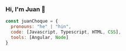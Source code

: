 ### Hi, I'm Juan 👋
 
```javascript
const juanChoque = {
  pronouns: "he" | "hin",
  code: [Javascript, Typescript, HTML, CSS],
  tools: [Angular, Node]
}
```
<!--
**juan-choque/juan-choque** is a ✨ _special_ ✨ repository because its `README.md` (this file) appears on your GitHub profile.

Here are some ideas to get you started:

- 🔭 I’m currently working on ...
- 🌱 I’m currently learning ...
- 👯 I’m looking to collaborate on ...
- 🤔 I’m looking for help with ...
- 💬 Ask me about ...
- 📫 How to reach me: ...
- 😄 Pronouns: ...
- ⚡ Fun fact: ...
-->
